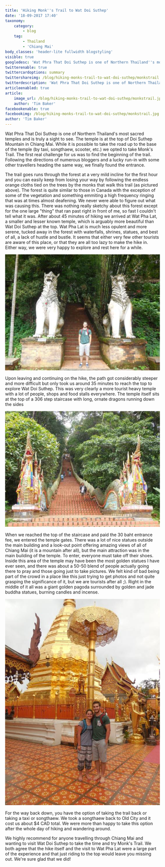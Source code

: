 ```yaml
---
title: 'Hiking Monk''s Trail to Wat Doi Suthep'
date: '18-09-2017 17:40'
taxonomy:
    category:
        - blog
    tag:
        - Thailand
        - 'Chiang Mai'
body_classes: 'header-lite fullwidth blogstyling'
visible: true
googledesc: 'Wat Phra That Doi Suthep is one of Northern Thailand''s most sacred temples.It is at the top of Doi Suthep and is truly a sight to see.'
twitterenable: true
twittercardoptions: summary
twittershareimg: /blog/hiking-monks-trail-to-wat-doi-suthep/monkstrail.jpg
twitterdescription: 'Wat Phra That Doi Suthep is one of Northern Thailand''s most sacred temples.It is at the top of Doi Suthep and is truly a sight to see.'
articleenabled: true
article:
    image_url: /blog/hiking-monks-trail-to-wat-doi-suthep/monkstrail.jpg
    author: 'Tim Baker'
facebookenable: true
facebookimg: /blog/hiking-monks-trail-to-wat-doi-suthep/monkstrail.jpg
author: 'Tim Baker'
---
```


Wat Phra That Doi Suthep is one of Northern Thailand's most sacred temples and is truly a sight to see. The temple is at the top of Doi Suthep Mountain in Chiang Mai. While it is possible to take the road up to the base of the temple (by taxi, songthaew, scooter, etc.) we opted to take Monk's Trail. The first real challenge for us was to find the beginning of the trail. Following the directions of numerous bloggers and a lucky run-in with some other travellers heading the same way, we finally found the entrance.

The trail goes runs through the forest at a very mild incline for the first hour and you can easily keep from losing your way by following the endless orange cloths tied on the trees by the monks that walk this trail (as pictured above). The forest is quite similar to those in Canada with the exception of some of the vegetation and something emmiting a high frequency ringing that was at times almost deafening. We never were able to figure out what was causing this. There was nothing really sketchy about this forest except for the one large "thing" that ran past right in front of me, so fast I couldn't tell what it was. After about 45 minutes of hiking we arrived at Wat Pha Lat, a smaller and lesser known temple, which is arguably more beautiful than Wat Doi Suthep at the top. Wat Pha Lat is much less opulent and more serene, tucked away in the forest with waterfalls, shrines, statues, and best of all, a lack of hustle and bustle. It seems that either very few other tourists are aware of this place, or that they are all too lazy to make the hike in. Either way, we were very happy to explore and rest here for a while.

![Wat Pha Lat](watphalat.jpg)

Upon leaving and continuing on the hike, the path got considerably steeper and more difficult but only took us around 35 minutes to reach the top to explore Wat Doi Suthep. This was very clearly a more tourist heavy temple with a lot of people, shops and food stalls everywhere. The temple itself sits at the top of a 306 step staircase with long, ornate dragons running down the sides

![steps](steps.jpg)

When we reached the top of the staircase and paid the 30 baht entrance fee, we entered the temple gates. There was a lot of nice statues outside the main building and a look-out point offering amazing views of all of Chiang Mai (it is a mountain after all), but the main attraction was in the main building of the temple. To enter, everyone must take off their shoes. Inside this area of the temple may have been the most golden statues I have ever seen, and there was about a 50-50 blend of people actually going there to pray and those going just to take pictures. We felt kind of bad being part of the crowd in a place like this just trying to get photos and not quite grasping the significance of it, but we are tourists after all ;). Right in the middle of it all was a giant golden pagoda surrounded by golden and jade buddha statues, burning candles and incense.

![Temple](temple.jpg)

For the way back down, you have the option of taking the trail back or taking a taxi or songthaew. We took a songthaew back to Old City and it cost us about $4 CAD total. We were more than happy to take this option after the whole day of hiking and wandering around.

We highly recommend for anyone travelling through Chiang Mai and wanting to visit Wat Doi Suthep to take the time and try Monk's Trail. We both agree that the hike itself and the visit to Wat Pha Lat were a large part of the experience and that just riding to the top would leave you missing out. We're sure glad that we did!
